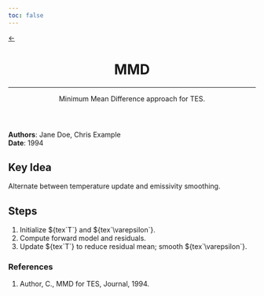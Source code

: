 ```yaml
---
toc: false
---
```



<link rel="stylesheet" href="/algorithms/algorithm.css">

<div>
<a href="/" class="alg-back" aria-label="Back to home">←</a>
</div>

<div class="alg-container">
  <header class="alg-hero">
    <h1>MMD</h1>
    <hr>
    <p>Minimum Mean Difference approach for TES.</p>
  </header>

  <section class="alg-meta">
    <div><strong>Authors</strong>: Jane Doe, Chris Example</div>
    <span class="sep"></span>
    <div><strong>Date</strong>: 1994</div>
  </section>

  

  <section class="alg-section alg-callout">
    <h2>Key Idea</h2>
    <p>Alternate between temperature update and emissivity smoothing.</p>
  </section>

  <section class="alg-section">
    <h2>Steps</h2>
    <ol>
      <li>Initialize ${tex`T`} and ${tex`\varepsilon`}.</li>
      <li>Compute forward model and residuals.</li>
      <li>Update ${tex`T`} to reduce residual mean; smooth ${tex`\varepsilon`}.</li>
    </ol>
  </section>

  <section class="alg-section alg-refs">
    <h3>References</h3>
    <ol>
      <li>Author, C., MMD for TES, Journal, 1994.</li>
    </ol>
  </section>
</div>
